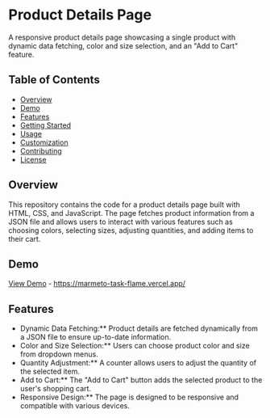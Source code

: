 # Product Details Page

A responsive product details page showcasing a single product with dynamic data fetching, color and size selection, and an "Add to Cart" feature.

## Table of Contents

- [Overview](#overview)
- [Demo](#demo)
- [Features](#features)
- [Getting Started](#getting-started)
- [Usage](#usage)
- [Customization](#customization)
- [Contributing](#contributing)
- [License](#license)

## Overview

This repository contains the code for a product details page built with HTML, CSS, and JavaScript.
The page fetches product information from a JSON file and allows users to interact with various
features such as choosing colors, selecting sizes, adjusting quantities, and adding items to their cart.

## Demo

[View Demo](#) - https://marmeto-task-flame.vercel.app/

## Features

- Dynamic Data Fetching:** Product details are fetched dynamically from a JSON file to ensure up-to-date information.
- Color and Size Selection:** Users can choose product color and size from dropdown menus.
- Quantity Adjustment:** A counter allows users to adjust the quantity of the selected item.
- Add to Cart:** The "Add to Cart" button adds the selected product to the user's shopping cart.
- Responsive Design:** The page is designed to be responsive and compatible with various devices.


